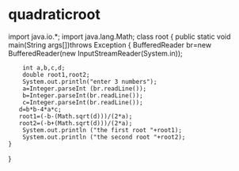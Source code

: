 # quadraticroot
import java.io.*;
import java.lang.Math;
class root
{
    public static void main(String args[])throws Exception
    {
       BufferedReader br=new BufferedReader(new InputStreamReader(System.in));
        
        int a,b,c,d;
        double root1,root2;
        System.out.println("enter 3 numbers");
        a=Integer.parseInt (br.readLine());
        b=Integer.parseInt(br.readLine());
        c=Integer.parseInt(br.readLine());
       d=b*b-4*a*c;
       root1=(-b-(Math.sqrt(d)))/(2*a);
       root2=(-b+(Math.sqrt(d)))/(2*a);
        System.out.println ("the first root "+root1);
        System.out.println ("the second root "+root2);
    }
}
